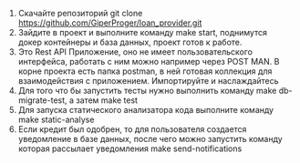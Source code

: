 1. Скачайте репозиторий git clone https://github.com/GiperProger/loan_provider.git
2. Зайдите в проект и выполните команду make start, поднимутся докер контейнеры и база данных, проект готов к работе.
3. Это Rest API Приложение, оно не имеет пользовательского интерфейса, работать с ним можно например через POST MAN. 
   В корне проекта есть папка postman, в ней готовая коллекция для взаимодействия с приложением. 
   Импортируйте и наслаждайтесь
4. Для того что бы запустить тесты нужно выполнить команду make db-migrate-test, а затем make test
5. Для запуска статического анализатора кода выполните команду make static-analyse
6. Если кредит был одобрен, то для пользователя создается уведомление в базе данных, после чего можно запустить команду
   которая рассылает уведомления make send-notifications